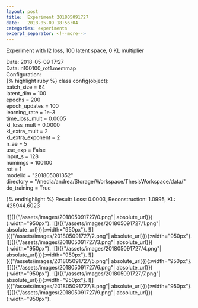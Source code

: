 ```yaml
---
layout: post
title:  Experiment 201805091727
date:   2018-05-09 18:56:04
categories: experiments
excerpt_separator: <!--more-->
---
```

Experiment with l2 loss, 100 latent space, 0 KL multiplier
 <!--more-->
Date: 2018-05-09 17:27  
Data: n100100_rot1.memmap  
Configuration:   
{% highlight ruby %}
class config(object):  
    batch_size = 64  
    latent_dim = 100  
    epochs = 200  
    epoch_updates = 100  
    learning_rate = 1e-3   
    time_loss_mult = 0.0005   
    kl_loss_mult = 0.0000  
    kl_extra_mult = 2   
    kl_extra_exponent = 2  
    n_ae = 5  
    use_exp = False  
    input_s = 128  
    numimgs = 100100  
    rot = 1  
    modelid = "201805081352"  
    directory = "/media/andrea/Storage/Workspace/ThesisWorkspace/data/"  
    do_training = True  
  
{% endhighlight %}
Result: Loss: 0.0003, Reconstruction: 1.0995, KL: 425944.6023  

![]({{"/assets/images/201805091727/0.png"| absolute_url}}){:width="950px"}.
![]({{"/assets/images/201805091727/1.png"| absolute_url}}){:width="950px"}.
![]({{"/assets/images/201805091727/2.png"| absolute_url}}){:width="950px"}.
![]({{"/assets/images/201805091727/3.png"| absolute_url}}){:width="950px"}.
![]({{"/assets/images/201805091727/4.png"| absolute_url}}){:width="950px"}.
![]({{"/assets/images/201805091727/5.png"| absolute_url}}){:width="950px"}.
![]({{"/assets/images/201805091727/6.png"| absolute_url}}){:width="950px"}.
![]({{"/assets/images/201805091727/7.png"| absolute_url}}){:width="950px"}.
![]({{"/assets/images/201805091727/8.png"| absolute_url}}){:width="950px"}.
![]({{"/assets/images/201805091727/9.png"| absolute_url}}){:width="950px"}.
